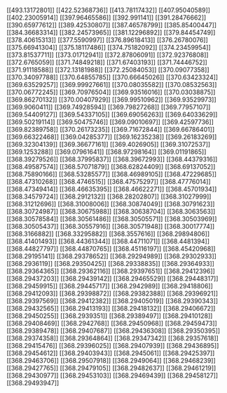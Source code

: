 [[493.13172801]]
[[422.52368736]]
[[413.78117432]]
[[407.95040589]]
[[402.23005914]]
[[397.96465586]]
[[392.991141]]
[[391.28476662]]
[[390.65977612]]
[[389.42530807]]
[[387.46578799]]
[[385.85400447]]
[[384.36683314]]
[[382.24573965]]
[[381.12296892]]
[[379.84454749]]
[[378.40615313]]
[[377.5590997]]
[[376.89618413]]
[[376.26780076]]
[[375.66941304]]
[[375.18117486]]
[[374.75182092]]
[[374.23459954]]
[[373.81537711]]
[[373.01712941]]
[[372.87806091]]
[[372.92376808]]
[[372.6765059]]
[[371.74849218]]
[[371.67403193]]
[[371.74446752]]
[[371.91118588]]
[[372.13181988]]
[[372.25084053]]
[[370.09077358]]
[[370.34097788]]
[[370.64855785]]
[[370.66645026]]
[[370.63423324]]
[[369.63529257]]
[[369.99927661]]
[[370.08035582]]
[[370.08532563]]
[[370.06772245]]
[[369.70976504]]
[[369.93516016]]
[[370.03038875]]
[[369.86270132]]
[[370.00407929]]
[[369.99510962]]
[[369.93529973]]
[[369.9060411]]
[[369.74928594]]
[[369.79827268]]
[[369.77957107]]
[[369.54409127]]
[[369.54337105]]
[[369.69056263]]
[[369.64033629]]
[[369.50219114]]
[[369.50475746]]
[[369.09010697]]
[[369.42597736]]
[[369.82389758]]
[[370.26173235]]
[[369.71672844]]
[[369.66786401]]
[[369.66322468]]
[[369.04285377]]
[[369.16235238]]
[[369.26183269]]
[[369.32304139]]
[[369.36677161]]
[[369.4026905]]
[[369.31072537]]
[[369.1253288]]
[[369.07961641]]
[[368.97298164]]
[[369.01191865]]
[[368.39279526]]
[[368.37995837]]
[[368.39672993]]
[[368.44379316]]
[[368.49587574]]
[[368.57071879]]
[[368.62824409]]
[[368.69137052]]
[[368.75890166]]
[[368.53285577]]
[[368.46989105]]
[[368.47229685]]
[[368.47310268]]
[[368.4746515]]
[[368.47575297]]
[[368.47776014]]
[[368.47349414]]
[[368.46635395]]
[[368.46622271]]
[[368.45701934]]
[[368.34579724]]
[[368.2912132]]
[[368.28202807]]
[[368.31027999]]
[[368.31212696]]
[[368.31008006]]
[[368.30874049]]
[[368.30791623]]
[[368.30724987]]
[[368.30675988]]
[[368.30638704]]
[[368.3063563]]
[[368.30578584]]
[[368.30561486]]
[[368.30505571]]
[[368.30503969]]
[[368.30505437]]
[[368.30557916]]
[[368.30571948]]
[[368.30017774]]
[[368.3166882]]
[[368.33295882]]
[[368.3557616]]
[[368.29894806]]
[[368.41401493]]
[[368.44361344]]
[[368.44711071]]
[[368.4481394]]
[[368.44827797]]
[[368.44870765]]
[[368.45116197]]
[[368.45420968]]
[[368.29195141]]
[[368.29378652]]
[[368.29294989]]
[[368.29302933]]
[[368.2936119]]
[[368.29350425]]
[[368.29338835]]
[[368.29364933]]
[[368.29364365]]
[[368.29362116]]
[[368.29397651]]
[[368.29412396]]
[[368.29437203]]
[[368.29439142]]
[[368.29465529]]
[[368.29448317]]
[[368.29459915]]
[[368.29445717]]
[[368.2942989]]
[[368.29418806]]
[[368.29412093]]
[[368.29398872]]
[[368.29382388]]
[[368.29396921]]
[[368.29397569]]
[[368.29412382]]
[[368.29405019]]
[[368.29390343]]
[[368.29432565]]
[[368.29413193]]
[[368.29418132]]
[[368.29406672]]
[[368.29450255]]
[[368.2939351]]
[[368.29389497]]
[[368.29410128]]
[[368.29408469]]
[[368.2942768]]
[[368.29450968]]
[[368.29459473]]
[[368.29389478]]
[[368.29407687]]
[[368.29436308]]
[[368.29350395]]
[[368.29374358]]
[[368.29364864]]
[[368.29347342]]
[[368.29357618]]
[[368.29415476]]
[[368.29396025]]
[[368.29407939]]
[[368.29436895]]
[[368.29454612]]
[[368.29403943]]
[[368.2945061]]
[[368.29425397]]
[[368.29463706]]
[[368.29507918]]
[[368.2949064]]
[[368.29468239]]
[[368.29427765]]
[[368.29479105]]
[[368.29482637]]
[[368.29461219]]
[[368.29430977]]
[[368.29453103]]
[[368.29469439]]
[[368.29458127]]
[[368.29493947]]